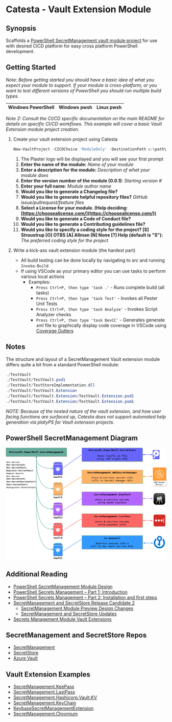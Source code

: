# Catesta - Vault Extension Module

## Synopsis

Scaffolds a [PowerShell SecretManagement vault module project](https://github.com/PowerShell/SecretManagement) for use with desired CICD platform for easy cross platform PowerShell development.

## Getting Started

*Note: Before getting started you should have a basic idea of what you expect your module to support. If your module is cross-platform, or you want to test different versions of PowerShell you should run multiple build types.*

| Windows PowerShell  | Windows pwsh | Linux pwsh |
| ------------- | ------------- | ------------- |

*Note 2: Consult the CI/CD specific documentation on the main README for details on specific CI/CD workflows. This example will cover a basic Vault Extension module project creation.*

1. Create your vault extension project using Catesta

    ```powershell
    New-VaultProject -CICDChoice 'ModuleOnly' -DestinationPath c:\path\ModuleOnly
    ```

    1. The Plaster logo will be displayed and you will see your first prompt
    1. **Enter the name of the module:** *Name of your module*
    1. **Enter a description for the module:** *Description of what your module does*
    1. **Enter the version number of the module (0.0.1)**: *Starting version #*
    1. **Enter your full name**: *Module author name*
    1. **Would you like to generate a Changelog file?**
    1. **Would you like to generate helpful repository files?** *GitHub issue/pullrequest/feature files*
    1. **Select a License for your module. (Help deciding: [https://choosealicense.com/](https://choosealicense.com/))**
    1. **Would you like to generate a Code of Conduct file?**
    1. **Would you like to generate a Contributing guidelines file?**
    1. **Would you like to specify a coding style for the project? [S] Stroustrup  [O] OTBS  [A] Allman  [N] None  [?] Help (default is "S"):** *The preferred coding style for the project*
1. Write a kick-ass vault extension module (the hardest part)
    * All build testing can be done locally by navigating to src and running ```Invoke-Build```
    * If using VSCode as your primary editor you can use tasks to perform various local actions
      * Examples:
        * ```Press Ctrl+P, then type 'task .'``` - Runs complete build (all tasks)
        * ```Press Ctrl+P, then type 'task Test'``` - Invokes all Pester Unit Tests
        * ```Press Ctrl+P, then type 'task Analyze'``` - Invokes Script Analyzer checks
        * ```Press Ctrl+P, then type 'task DevCC'``` - Generates generate xml file to graphically display code coverage in VSCode using [Coverage Gutters](https://marketplace.visualstudio.com/items?itemName=ryanluker.vscode-coverage-gutters)

## Notes

The structure and layout of a SecretManagement Vault extension module differs quite a bit from a standard PowerShell module:

```powershell
./TestVault
./TestVault/TestVault.psd1
./TestVault/TestStoreImplementation.dll
./TestVault/TestVault.Extension
./TestVault/TestVault.Extension/TestVault.Extension.psd1
./TestVault/TestVault.Extension/TestVault.Extension.psm1
```

*NOTE: Because of the nested nature of the vault extension, and how user facing functions are surfaced up, Catesta does not support automated help generation via platyPS for Vault extension projects.*

## PowerShell SecretManagement Diagram

<p align="center">
    <img src="../media/powershell_secretmanagement_diagram.png" alt="PowerShell SecretManagement Diagram" >
</p>

## Additional Reading

* [PowerShell SecretManagement Module Design](https://github.com/PowerShell/SecretManagement/blob/master/Docs/DesignDoc.md)
* [PowerShell Secrets Management – Part 1: Introduction](https://www.powershell.co.at/powershell-secrets-management-part-1-introduction/)
* [PowerShell Secrets Management – Part 2: Installation and first steps](https://www.powershell.co.at/powershell-secrets-management-part-2-installation-and-first-steps/)
* [SecretManagement and SecretStore Release Candidate 2](https://devblogs.microsoft.com/powershell/secretmanagement-and-secretstore-release-candidate-2/)
  * [SecretManagement Module Preview Design Changes](https://devblogs.microsoft.com/powershell/secretmanagement-module-preview-design-changes/)
  * [SecretManagement and SecretStore Updates](https://devblogs.microsoft.com/powershell/secretmanagement-and-secretstore-updates-2/)
* [Secrets Management Module Vault Extensions](https://devblogs.microsoft.com/powershell/secrets-management-module-vault-extensions/)

## SecretManagement and SecretStore Repos

* [SecretManagement](https://github.com/PowerShell/SecretManagement)
* [SecretStore](https://github.com/PowerShell/SecretStore)
* [Azure Vault](https://github.com/PowerShell/SecretManagement/blob/master/ExtensionModules/AKVaultScript/AKVaultScript.Extension/AKVaultScript.Extension.psm1)

## Vault Extension Examples

* [SecretManagement.KeePass](https://github.com/JustinGrote/SecretManagement.KeePass)
* [SecretManagement.LastPass](https://github.com/TylerLeonhardt/SecretManagement.LastPass)
* [SecretManagement.Hashicorp.Vault.KV](https://github.com/joshcorr/SecretManagement.Hashicorp.Vault.KV)
* [SecretManagement.KeyChain](https://github.com/SteveL-MSFT/SecretManagement.KeyChain)
* [KeybaseSecretManagementExtension](https://github.com/tiksn/KeybaseSecretManagementExtension)
* [SecretManagement.Chromium](https://github.com/JustinGrote/SecretManagement.Chromium)
